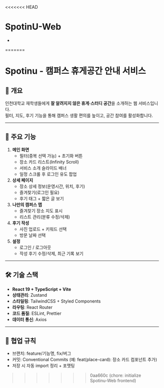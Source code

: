 <<<<<<< HEAD
# SpotinU-Web
-
=======
# Spotinu - 캠퍼스 휴게공간 안내 서비스

## 📌 개요

인천대학교 재학생들에게 **잘 알려지지 않은 휴게·스터디 공간**을 소개하는 웹 서비스입니다.  
필터, 지도, 후기 기능을 통해 캠퍼스 생활 편의를 높이고, 공간 참여를 활성화합니다.

---

## 🎯 주요 기능

1. **메인 화면**
   - 필터(중복 선택 가능) + 초기화 버튼
   - 장소 카드 리스트(Infinity Scroll)
   - 서비스 소개 슬라이드 배너
   - 일정 스크롤 후 로그인 유도 팝업
2. **상세 페이지**
   - 장소 상세 정보(운영시간, 위치, 후기)
   - 즐겨찾기(로그인 필요)
   - 후기 태그 + 짧은 글 보기
3. **나만의 캠퍼스 맵**
   - 즐겨찾기 장소 지도 표시
   - 리스트 관리(분류 수정/삭제)
4. **후기 작성**
   - 사진 업로드 + 키워드 선택
   - 방문 날짜 선택
5. **설정**
   - 로그인 / 로그아웃
   - 작성 후기 수정/삭제, 최근 기록 보기

---

## 🛠 기술 스택

- **React 19 + TypeScript + Vite**
- **상태관리**: Zustand
- **스타일링**: TailwindCSS + Styled Components
- **라우팅**: React Router
- **코드 품질**: ESLint, Prettier
- **데이터 통신**: Axios

---

## 🤝 협업 규칙

- 브랜치: feature/기능명, fix/버그
- 커밋: Conventional Commits (예: feat(place-card): 장소 카드 컴포넌트 추가)
- 저장 시 자동 import 정리 + 포맷팅
>>>>>>> 0aa660c (chore: initialize Spotinu-Web frontend)
